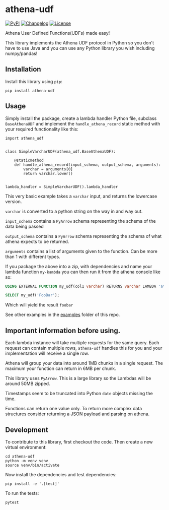 # athena-udf

[![PyPI](https://img.shields.io/pypi/v/athena-udf.svg)](https://pypi.org/project/athena-udf/)
[![Changelog](https://img.shields.io/github/v/release/dmarkey/python-athena-udf?include_prereleases&label=changelog)](https://github.com/dmarkey/athena-udf/releases)
[![License](https://img.shields.io/badge/license-Apache%202.0-blue.svg)](https://github.com/dmarkey/python-athena-udf/blob/main/LICENSE)

Athena User Defined Functions(UDFs) made easy!

This library implements the Athena UDF protocol in Python so you don't have to use Java and you can use any Python library you wish including numpy/pandas!

## Installation

Install this library using `pip`:

    pip install athena-udf

## Usage

Simply install the package, create a lambda handler Python file, subclass `BaseAthenaUDF` and implement the `handle_athena_record` static method with your required functionality like this:

```
import athena_udf


class SimpleVarcharUDF(athena_udf.BaseAthenaUDF):

    @staticmethod
    def handle_athena_record(input_schema, output_schema, arguments):
        varchar = arguments[0]
        return varchar.lower()


lambda_handler = SimpleVarcharUDF().lambda_handler
```

This very basic example takes a `varchar` input, and returns the lowercase version.

`varchar` is converted to a python string on the way in and way out.

`input_schema` contains a `PyArrow` schema representing the schema of the data being passed

`output_schema` contains a `PyArrow` schema representing the schema of what athena expects to be returned.

`arguments` contains a list of arguments given to the function. Can be more than 1 with different types.

If you package the above into a zip, with dependencies and name your lambda function `my-kambda` you can then run it from the athena console like so:

```sql
USING EXTERNAL FUNCTION my_udf(col1 varchar) RETURNS varchar LAMBDA 'athena-test'

SELECT my_udf('FooBar');
```

Which will yield the result `foobar`

See other examples in the [examples](examples) folder of this repo.

## Important information before using.

Each lambda instance will take multiple requests for the same query. Each request can contain multiple rows, `athena-udf` handles this for you and your implementation will receive a single row.

Athena will group your data into around 1MB chunks in a single request. The maximum your function can return in 6MB per chunk. 

This library uses `PyArrow`. This is a large library so the Lambdas will be around 50MB zipped.

Timestamps seem to be truncated into Python `date` objects missing the time. 

Functions can return one value only. To return more complex data structures consider returning a JSON payload and parsing on athena.
## Development

To contribute to this library, first checkout the code. Then create a new virtual environment:

    cd athena-udf
    python -m venv venv
    source venv/bin/activate

Now install the dependencies and test dependencies:

    pip install -e '.[test]'

To run the tests:

    pytest
